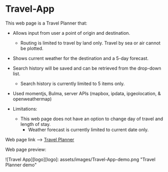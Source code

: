 # Travel-App

This web page is a Travel Planner that:
 - Allows input from user a point of origin and destination.
   - Routing is limited to travel by land only.  Travel by sea or air cannot be plotted.
 - Shows current weather for the destination and a 5-day forecast.
 - Search history will be saved and can be retrieved from the drop-down list.
   - Search history is currently limited to 5 items only.
 - Used momentjs, Bulma, server APIs (mapbox, ipdata, ipgeolocation, & openweathermap)


 - Limitations:
    - This web page does not have an option to change day of travel and length of stay.
      - Weather forecast is currently limited to current date only.

Web page link --> [Travel Planner](https://eugene32.github.io/Travel-Application/)

Web page preview:

![Travel App][logo][logo]: assets/images/Travel-App-demo.png "Travel Planner demo"
